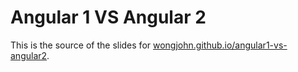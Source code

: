 # Angular 1 VS Angular 2
This is the source of the slides for [wongjohn.github.io/angular1-vs-angular2](http://wongjohn.github.io/angular1-vs-angular2).

